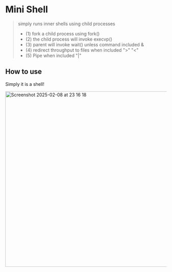 # Mini Shell
> simply runs inner shells using child processes
> * (1) fork a child process using fork()
> * (2) the child process will invoke execvp()
> * (3) parent will invoke wait() unless command included &
> * (4) redirect throughput to files when included ">" "<"
> * (5) Pipe when included "|"

## How to use

Simply it is a shell! 

<img width="546" alt="Screenshot 2025-02-08 at 23 16 18" src="https://github.com/user-attachments/assets/ae51d6f2-6d4d-4534-8067-e3e05804ed72" />

